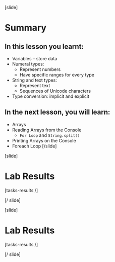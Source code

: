 [slide]
# Summary

## In this lesson you learnt:
  - Variables – store data
  - Numeral types: 
    - Represent numbers
    - Have specific ranges for every type
  - String and text types: 
    - Represent text
    - Sequences of Unicode characters
  - Type conversion: implicit and explicit

## In the next lesson, you will learn:
  - Arrays
  - Reading Arrays from the Console
    - `For Loop` and `String.split()`
  - Printing Arrays on the Console
  - Foreach Loop
[/slide]


[slide]
# Lab Results

[tasks-results /]

[/ slide]


[slide]
# Lab Results

[tasks-results /]

[/ slide]
